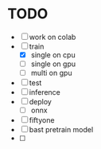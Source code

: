# TODO

- [ ] work on colab
- [ ] train
  - [x] single on cpu
  - [ ] single on gpu
  - [ ] multi on gpu
- [ ] test
- [ ] inference
- [ ] deploy
  - [ ] onnx
- [ ] fiftyone
- [ ] bast pretrain model
- [ ] 
